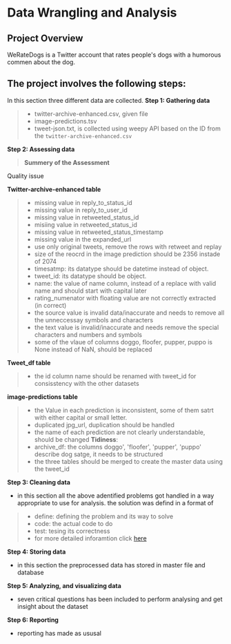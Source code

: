 
# Data Wrangling and Analysis
## Project Overview
WeRateDogs is a Twitter account that rates people's dogs with a humorous commen about the dog.
## The project involves the following steps:
In this section three different data are collected.
**Step 1: Gathering data**
> - twitter-archive-enhanced.csv, given file
> - image-predictions.tsv
> - tweet-json.txt, is collected using weepy API based on the ID from the `twitter-archive-enhanced.csv`

**Step 2: Assessing data**
> **Summery of the Assessment** 

Quality issue

**Twitter-archive-enhanced table**
> - missing value in reply_to_status_id
> - missing value in reply_to_user_id
> - missing value in retweeted_status_id
> - misiing value in retweeted_status_id
> - missing value in retweeted_status_timestamp
> - missing value in the expanded_url
> - use only original tweets, remove the rows with retweet and replay
> - size of the reocrd in the image prediction should be 2356 instade of 2074
> - timesatmp: its datatype should be datetime instead of object.
> - tweet_id: its datatype should be object.
> - name: the value of name column, instead of a replace with valid name and should start with capital later
> - rating_numenator with floating value are not correctly extracted (in correct)
> - the source value is invalid data/inaccurate and needs to remove all the unneccessay symbols and characters
> - the text value is invalid/inaccurate and needs remove the special characters and numbers and symbols
> - some of the vlaue of columns doggo, floofer, pupper, puppo is None instead of NaN, should be replaced

**Tweet_df table**
> - the id column name should be renamed with tweet_id for consisstency with the other datasets

**image-predictions table**
> - the Value in each prediction is inconsistent, some of them satrt with either capital or small letter.
> - duplicated jpg_url, duplication should be handled
> - the name of each prediction are not clearly understandable, should be changed
**Tidiness**:
> - archive_df: the columns doggo', 'floofer', 'pupper', 'puppo' describe dog satge, it needs to be structured
> - the three tables should be merged to create the master data using the tweet_id

**Step 3: Cleaning data**
- in this section all the above adentified problems got handled in a way appropriate to use for analysis. the solution was defind in a format of
> - define: defining the problem and its way to solve
> - code: the actual code to do
> - test: tesing its correctness
> - for more detailed inforamtion click [here](wrangle_act.ipynb)

**Step 4: Storing data**
- in this section the preprocessed data has stored in master file and database

**Step 5: Analyzing, and visualizing data**
- seven critical questions has been included to perform analysing and get insight about the dataset

**Step 6: Reporting**
- reporting has made as ususal
